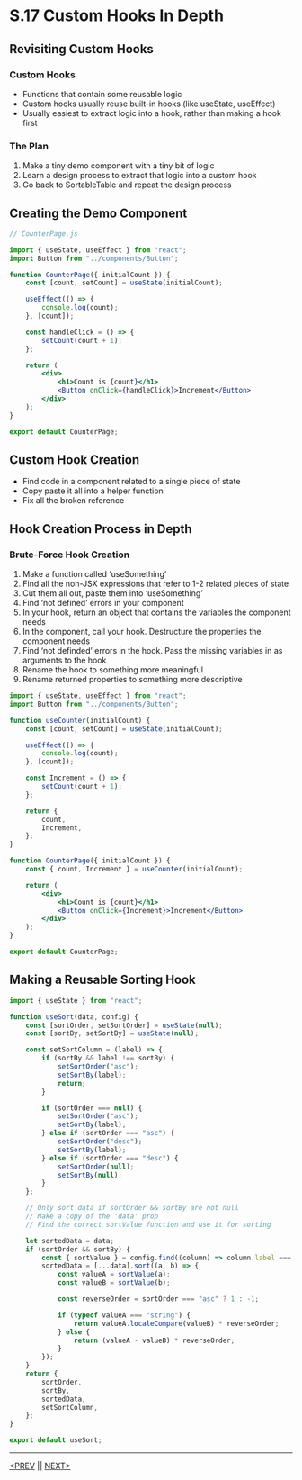 # S.17 Custom Hooks In Depth

## Revisiting Custom Hooks

### Custom Hooks

-   Functions that contain some reusable logic
-   Custom hooks usually reuse built-in hooks (like useState, useEffect)
-   Usually easiest to extract logic into a hook, rather than making a hook first

### The Plan

1. Make a tiny demo component with a tiny bit of logic
2. Learn a design process to extract that logic into a custom hook
3. Go back to SortableTable and repeat the design process

## Creating the Demo Component

```jsx
// CounterPage.js

import { useState, useEffect } from "react";
import Button from "../components/Button";

function CounterPage({ initialCount }) {
	const [count, setCount] = useState(initialCount);

	useEffect(() => {
		console.log(count);
	}, [count]);

	const handleClick = () => {
		setCount(count + 1);
	};

	return (
		<div>
			<h1>Count is {count}</h1>
			<Button onClick={handleClick}>Increment</Button>
		</div>
	);
}

export default CounterPage;
```

## Custom Hook Creation

-   Find code in a component related to a single piece of state
-   Copy paste it all into a helper function
-   Fix all the broken reference

## Hook Creation Process in Depth

### Brute-Force Hook Creation

1. Make a function called ‘useSomething’
2. Find all the non-JSX expressions that refer to 1-2 related pieces of state
3. Cut them all out, paste them into ‘useSomething’
4. Find ‘not defined’ errors in your component
5. In your hook, return an object that contains the variables the component needs
6. In the component, call your hook. Destructure the properties the component needs
7. Find ‘not definded’ errors in the hook. Pass the missing variables in as arguments to the hook
8. Rename the hook to something more meaningful
9. Rename returned properties to something more descriptive

```jsx
import { useState, useEffect } from "react";
import Button from "../components/Button";

function useCounter(initialCount) {
	const [count, setCount] = useState(initialCount);

	useEffect(() => {
		console.log(count);
	}, [count]);

	const Increment = () => {
		setCount(count + 1);
	};

	return {
		count,
		Increment,
	};
}

function CounterPage({ initialCount }) {
	const { count, Increment } = useCounter(initialCount);

	return (
		<div>
			<h1>Count is {count}</h1>
			<Button onClick={Increment}>Increment</Button>
		</div>
	);
}

export default CounterPage;
```

## Making a Reusable Sorting Hook

```jsx
import { useState } from "react";

function useSort(data, config) {
	const [sortOrder, setSortOrder] = useState(null);
	const [sortBy, setSortBy] = useState(null);

	const setSortColumn = (label) => {
		if (sortBy && label !== sortBy) {
			setSortOrder("asc");
			setSortBy(label);
			return;
		}

		if (sortOrder === null) {
			setSortOrder("asc");
			setSortBy(label);
		} else if (sortOrder === "asc") {
			setSortOrder("desc");
			setSortBy(label);
		} else if (sortOrder === "desc") {
			setSortOrder(null);
			setSortBy(null);
		}
	};

	// Only sort data if sortOrder && sortBy are not null
	// Make a copy of the 'data' prop
	// Find the correct sortValue function and use it for sorting

	let sortedData = data;
	if (sortOrder && sortBy) {
		const { sortValue } = config.find((column) => column.label === sortBy);
		sortedData = [...data].sort((a, b) => {
			const valueA = sortValue(a);
			const valueB = sortValue(b);

			const reverseOrder = sortOrder === "asc" ? 1 : -1;

			if (typeof valueA === "string") {
				return valueA.localeCompare(valueB) * reverseOrder;
			} else {
				return (valueA - valueB) * reverseOrder;
			}
		});
	}
	return {
		sortOrder,
		sortBy,
		sortedData,
		setSortColumn,
	};
}

export default useSort;
```

---

[<PREV](./230227.md) || [NEXT>](./230228.md)
